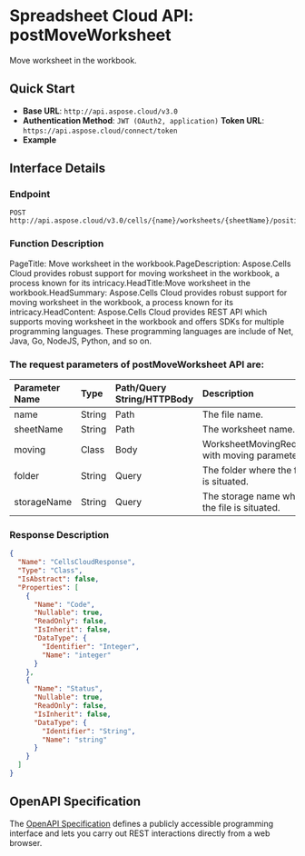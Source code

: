 
# **Spreadsheet Cloud API: postMoveWorksheet**

Move worksheet in the workbook. 


## **Quick Start**

- **Base URL**: `http://api.aspose.cloud/v3.0`
- **Authentication Method**: `JWT (OAuth2, application)`  **Token URL**: `https://api.aspose.cloud/connect/token`
- **Example** 

## **Interface Details**

### **Endpoint** 

```
POST http://api.aspose.cloud/v3.0/cells/{name}/worksheets/{sheetName}/position
```
### **Function Description**
PageTitle: Move worksheet in the workbook.PageDescription: Aspose.Cells Cloud provides robust support for moving worksheet in the workbook, a process known for its intricacy.HeadTitle:Move worksheet in the workbook.HeadSummary: Aspose.Cells Cloud provides robust support for moving worksheet in the workbook, a process known for its intricacy.HeadContent: Aspose.Cells Cloud provides REST API which supports moving worksheet in the workbook and offers SDKs for multiple programming languages. These programming languages are include of Net, Java, Go, NodeJS, Python, and so on.

### The request parameters of **postMoveWorksheet** API are: 

| Parameter Name | Type | Path/Query String/HTTPBody | Description | 
| :- | :- | :- |:- | 
|name|String|Path|The file name.|
|sheetName|String|Path|The worksheet name.|
|moving|Class|Body|WorksheetMovingRequest with moving parameters.|
|folder|String|Query|The folder where the file is situated.|
|storageName|String|Query|The storage name where the file is situated.|

### **Response Description**
```json
{
  "Name": "CellsCloudResponse",
  "Type": "Class",
  "IsAbstract": false,
  "Properties": [
    {
      "Name": "Code",
      "Nullable": true,
      "ReadOnly": false,
      "IsInherit": false,
      "DataType": {
        "Identifier": "Integer",
        "Name": "integer"
      }
    },
    {
      "Name": "Status",
      "Nullable": true,
      "ReadOnly": false,
      "IsInherit": false,
      "DataType": {
        "Identifier": "String",
        "Name": "string"
      }
    }
  ]
}
```


## OpenAPI Specification

The [OpenAPI Specification](https://reference.aspose.cloud/cells/#/WorksheetsController/PostMoveWorksheet) defines a publicly accessible programming interface and lets you carry out REST interactions directly from a web browser.
